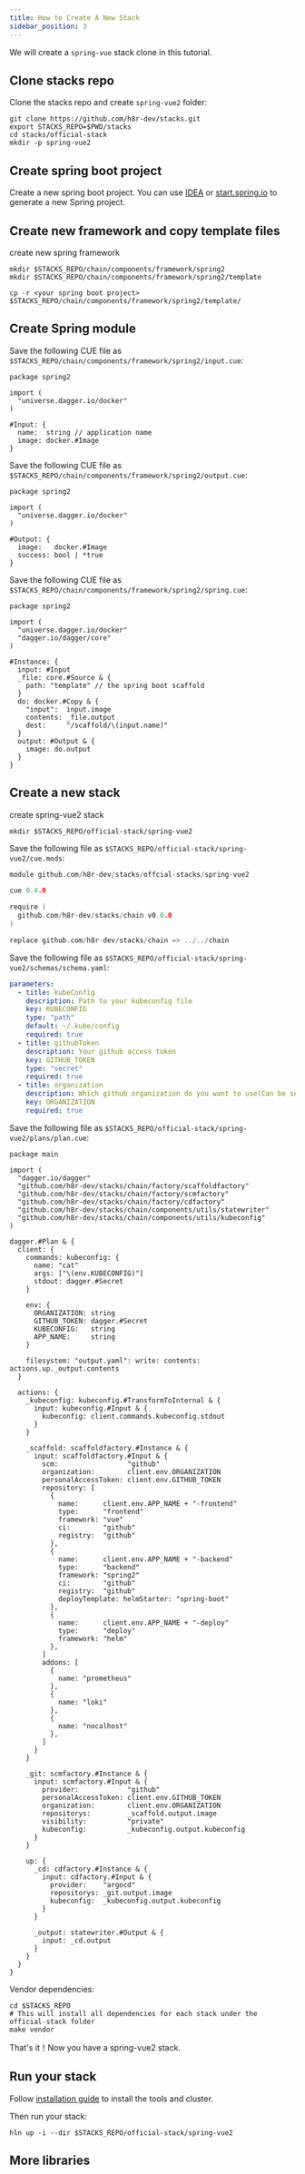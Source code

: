 ```yaml
---
title: How to Create A New Stack
sidebar_position: 3
---
```


We will create a `spring-vue` stack clone in this tutorial.

## Clone stacks repo

Clone the stacks repo and create `spring-vue2` folder:

```shell
git clone https://github.com/h8r-dev/stacks.git
export STACKS_REPO=$PWD/stacks
cd stacks/official-stack
mkdir -p spring-vue2
```

## Create spring boot project

Create a new spring boot project.
You can use [IDEA](https://www.jetbrains.com/help/idea/spring-boot.html) or [start.spring.io](https://start.spring.io/) to generate a new Spring project.

## Create new framework and copy template files

create new spring framework

```shell
mkdir $STACKS_REPO/chain/components/framework/spring2
mkdir $STACKS_REPO/chain/components/framework/spring2/template

cp -r <your spring boot project> $STACKS_REPO/chain/components/framework/spring2/template/
```

## Create Spring module

Save the following CUE file as `$STACKS_REPO/chain/components/framework/spring2/input.cue`:

```cue
package spring2

import (
  "universe.dagger.io/docker"
)

#Input: {
  name:  string // application name
  image: docker.#Image
}
```

Save the following CUE file as `$STACKS_REPO/chain/components/framework/spring2/output.cue`:

```cue
package spring2

import (
  "universe.dagger.io/docker"
)

#Output: {
  image:   docker.#Image
  success: bool | *true
}
```

Save the following CUE file as `$STACKS_REPO/chain/components/framework/spring2/spring.cue`:

```cue
package spring2

import (
  "universe.dagger.io/docker"
  "dagger.io/dagger/core"
)

#Instance: {
  input: #Input
  _file: core.#Source & {
    path: "template" // the spring boot scaffold
  }
  do: docker.#Copy & {
    "input":  input.image
    contents: _file.output
    dest:     "/scaffold/\(input.name)"
  }
  output: #Output & {
    image: do.output
  }
}
```

## Create a new stack

create spring-vue2 stack

```shell
mkdir $STACKS_REPO/official-stack/spring-vue2
```

Save the following file as `$STACKS_REPO/official-stack/spring-vue2/cue.mods`:

```go
module github.com/h8r-dev/stacks/offcial-stacks/spring-vue2

cue 0.4.0

require (
  github.com/h8r-dev/stacks/chain v0.0.0
)

replace github.com/h8r-dev/stacks/chain => ../../chain
```

Save the following file as `$STACKS_REPO/official-stack/spring-vue2/schemas/schema.yaml`:

```yaml
parameters:
  - title: kubeConfig
    description: Path to your kubeconfig file
    key: KUBECONFIG
    type: "path"
    default: ~/.kube/config
    required: true
  - title: githubToken
    description: Your github access token
    key: GITHUB_TOKEN
    type: "secret"
    required: true
  - title: organization
    description: Which github organization do you want to use(Can be set as personal github id)?
    key: ORGANIZATION
    required: true
```

Save the following file as `$STACKS_REPO/official-stack/spring-vue2/plans/plan.cue`:

```cue
package main

import (
  "dagger.io/dagger"
  "github.com/h8r-dev/stacks/chain/factory/scaffoldfactory"
  "github.com/h8r-dev/stacks/chain/factory/scmfactory"
  "github.com/h8r-dev/stacks/chain/factory/cdfactory"
  "github.com/h8r-dev/stacks/chain/components/utils/statewriter"
  "github.com/h8r-dev/stacks/chain/components/utils/kubeconfig"
)

dagger.#Plan & {
  client: {
    commands: kubeconfig: {
      name: "cat"
      args: ["\(env.KUBECONFIG)"]
      stdout: dagger.#Secret
    }

    env: {
      ORGANIZATION: string
      GITHUB_TOKEN: dagger.#Secret
      KUBECONFIG:   string
      APP_NAME:     string
    }

    filesystem: "output.yaml": write: contents: actions.up._output.contents
  }

  actions: {
    _kubeconfig: kubeconfig.#TransformToInternal & {
      input: kubeconfig.#Input & {
        kubeconfig: client.commands.kubeconfig.stdout
      }
    }

    _scaffold: scaffoldfactory.#Instance & {
      input: scaffoldfactory.#Input & {
        scm:                 "github"
        organization:        client.env.ORGANIZATION
        personalAccessToken: client.env.GITHUB_TOKEN
        repository: [
          {
            name:      client.env.APP_NAME + "-frontend"
            type:      "frontend"
            framework: "vue"
            ci:        "github"
            registry:  "github"
          },
          {
            name:      client.env.APP_NAME + "-backend"
            type:      "backend"
            framework: "spring2"
            ci:        "github"
            registry:  "github"
            deployTemplate: helmStarter: "spring-boot"
          },
          {
            name:      client.env.APP_NAME + "-deploy"
            type:      "deploy"
            framework: "helm"
          },
        ]
        addons: [
          {
            name: "prometheus"
          },
          {
            name: "loki"
          },
          {
            name: "nocalhost"
          },
        ]
      }
    }

    _git: scmfactory.#Instance & {
      input: scmfactory.#Input & {
        provider:            "github"
        personalAccessToken: client.env.GITHUB_TOKEN
        organization:        client.env.ORGANIZATION
        repositorys:         _scaffold.output.image
        visibility:          "private"
        kubeconfig:          _kubeconfig.output.kubeconfig
      }
    }

    up: {
      _cd: cdfactory.#Instance & {
        input: cdfactory.#Input & {
          provider:    "argocd"
          repositorys: _git.output.image
          kubeconfig:  _kubeconfig.output.kubeconfig
        }
      }

      _output: statewriter.#Output & {
        input: _cd.output
      }
    }
  }
}

```

Vendor dependencies:

```shell
cd $STACKS_REPO
# This will install all dependencies for each stack under the official-stack folder
make vendor
```

That's it！Now you have a spring-vue2 stack.

## Run your stack

Follow [installation guide](/docs/getting_started/installation) to install the tools and cluster.

Then run your stack:

```shell
hln up -i --dir $STACKS_REPO/official-stack/spring-vue2
```

## More libraries


